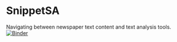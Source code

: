 # SnippetSA
Navigating between newspaper text content and text analysis tools. 
[![Binder](https://mybinder.org/badge_logo.svg)](https://mybinder.org/v2/gh/ADC-RDM/SnippetSA/HEAD?labpath=snippet_sample.ipynb)

